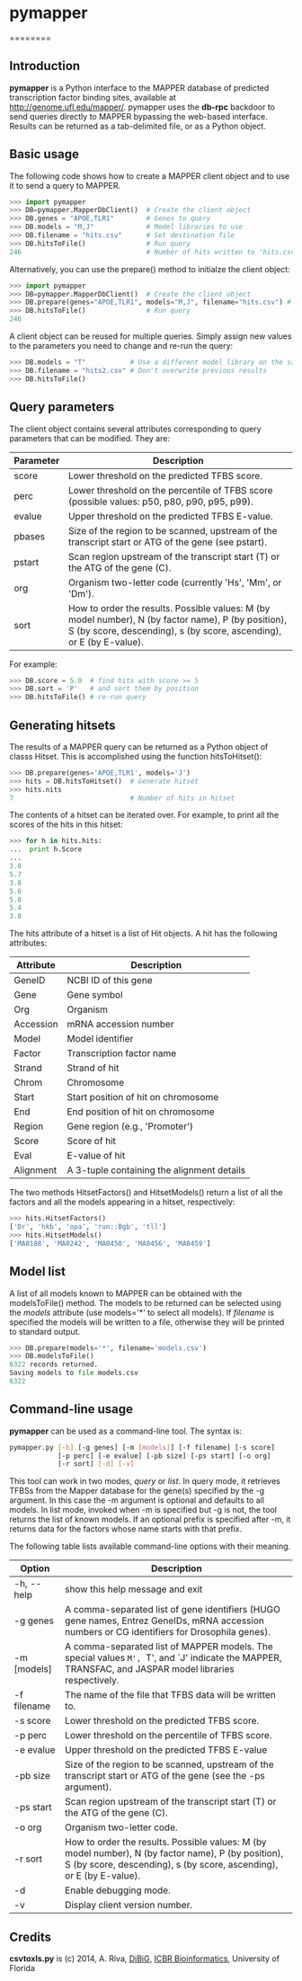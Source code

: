# pymapper
========

## Introduction
**pymapper** is a Python interface to the MAPPER database of predicted transcription
factor binding sites, available at http://genome.ufl.edu/mapper/. pymapper uses the 
**db-rpc** backdoor to send queries directly to MAPPER bypassing the web-based interface. 
Results can be returned as a tab-delimited file, or as a Python object.

## Basic usage

The following code shows how to create a MAPPER client object and to use it to
send a query to MAPPER.

```python
>>> import pymapper
>>> DB=pymapper.MapperDbClient()  # Create the client object
>>> DB.genes = "APOE,TLR1"        # Genes to query
>>> DB.models = "M,J"             # Model libraries to use
>>> DB.filename = "hits.csv"      # Set destination file
>>> DB.hitsToFile()               # Run query
246                               # Number of hits written to 'hits.csv'
```

Alternatively, you can use the prepare() method to initialze the client object:

```python
>>> import pymapper
>>> DB=pymapper.MapperDbClient()  # Create the client object
>>> DB.prepare(genes="APOE,TLR1", models="M,J", filename="hits.csv") # Initialize it
>>> DB.hitsToFile()               # Run query
246
```

A client object can be reused for multiple queries. Simply assign new values to the 
parameters you need to change and re-run the query:

```python
>>> DB.models = "T"           # Use a different model library on the same genes
>>> DB.filename = "hits2.csv" # Don't overwrite previous results
>>> DB.hitsToFile()
```

## Query parameters

The client object contains several attributes corresponding to query parameters that
can be modified. They are:

Parameter | Description
----------|------------
score     |  Lower threshold on the predicted TFBS score.
perc      |  Lower threshold on the percentile of TFBS score (possible values: p50, p80, p90, p95, p99).
evalue    |  Upper threshold on the predicted TFBS E-value.
pbases    |  Size of the region to be scanned, upstream of the transcript start or ATG of the gene (see pstart).
pstart    |  Scan region upstream of the transcript start (T) or the ATG of the gene (C).
org       |  Organism two-letter code (currently 'Hs', 'Mm', or 'Dm').
sort      |  How to order the results. Possible values: M (by model number), N (by factor name), P (by position), S (by score, descending), s (by score, ascending), or E (by E-value).

For example:

```python
>>> DB.score = 5.0  # find hits with score >= 5
>>> DB.sort = 'P'   # and sort them by position
>>> DB.hitsToFile() # re-run query
```

## Generating hitsets

The results of a MAPPER query can be returned as a Python object of classs Hitset.
This is accomplished using the function hitsToHitset():

```python
>>> DB.prepare(genes='APOE,TLR1', models='J')
>>> hits = DB.hitsToHitset()  # Generate hitset
>>> hits.nits
7                             # Number of hits in hitset
```

The contents of a hitset can be iterated over. For example, to print
all the scores of the hits in this hitset:

```python
>>> for h in hits.hits:
...  print h.Score
...
3.8
5.7
3.8
5.6
5.8
5.4
3.8
```

The hits attribute of a hitset is a list of Hit objects. A hit has the following attributes:

Attribute | Description
----------|------------
GeneID    | NCBI ID of this gene
Gene      | Gene symbol
Org       | Organism
Accession | mRNA accession number
Model     | Model identifier
Factor    | Transcription factor name
Strand    | Strand of hit
Chrom     | Chromosome
Start     | Start position of hit on chromosome
End       | End position of hit on chromosome
Region    | Gene region (e.g., 'Promoter')
Score     | Score of hit
Eval      | E-value of hit
Alignment | A 3-tuple containing the alignment details

The two methods HitsetFactors() and HitsetModels() return a list of all the
factors and all the models appearing in a hitset, respectively:

```python
>>> hits.HitsetFactors()
['Dr', 'hkb', 'opa', 'run::Bgb', 'tll']
>>> hits.HitsetModels()
['MA0188', 'MA0242', 'MA0450', 'MA0456', 'MA0459']
```

## Model list
A list of all models known to MAPPER can be obtained with the modelsToFile() method.
The models to be returned can be selected using the <i>models</i> attribute (use models='*'
to select all models). If <i>filename</i> is specified the models will be written
to a file, otherwise they will be printed to standard output.

```python
>>> DB.prepare(models='*', filename='models.csv')
>>> DB.modelsToFile()
6322 records returned.
Saving models to file models.csv
6322
```

## Command-line usage
**pymapper** can be used as a command-line tool. The syntax is:

```bash
pymapper.py [-h] [-g genes] [-m [models]] [-f filename] [-s score]
            [-p perc] [-e evalue] [-pb size] [-ps start] [-o org]
            [-r sort] [-d] [-v]
```

This tool can work in two modes, <i>query</i> or <i>list</i>. In query mode, it retrieves
TFBSs from the Mapper database for the gene(s) specified by the -g argument.
In this case the -m argument is optional and defaults to all models. In list
mode, invoked when -m is specified but -g is not, the tool returns the list of
known models. If an optional prefix is specified after -m, it returns data for
the factors whose name starts with that prefix.

The following table lists available command-line options with their meaning.

Option | Description
-------|------------
  -h, --help   | show this help message and exit
  -g genes     | A comma-separated list of gene identifiers (HUGO gene names, Entrez GeneIDs, mRNA accession numbers or CG identifiers for Drosophila genes).
  -m [models]  | A comma-separated list of MAPPER models. The special values `M', `T', and `J' indicate the MAPPER, TRANSFAC, and JASPAR model libraries respectively.
  -f filename  | The name of the file that TFBS data will be written to.
  -s score     | Lower threshold on the predicted TFBS score.
  -p perc      | Lower threshold on the percentile of TFBS score.
  -e evalue    | Upper threshold on the predicted TFBS E-value
  -pb size     | Size of the region to be scanned, upstream of the transcript start or ATG of the gene (see the -ps argument).
  -ps start    | Scan region upstream of the transcript start (T) or the ATG of the gene (C).
  -o org       | Organism two-letter code.
  -r sort      | How to order the results. Possible values: M (by model number), N (by factor name), P (by position), S (by score, descending), s (by score, ascending), or E (by E-value).
  -d           | Enable debugging mode.
  -v           | Display client version number.


## Credits
**csvtoxls.py** is (c) 2014, A. Riva, <A href='http://dibig.biotech.ufl.edu'>DiBiG</A>, <A href='http://biotech.ufl.edu/'>ICBR Bioinformatics</A>, University of Florida
